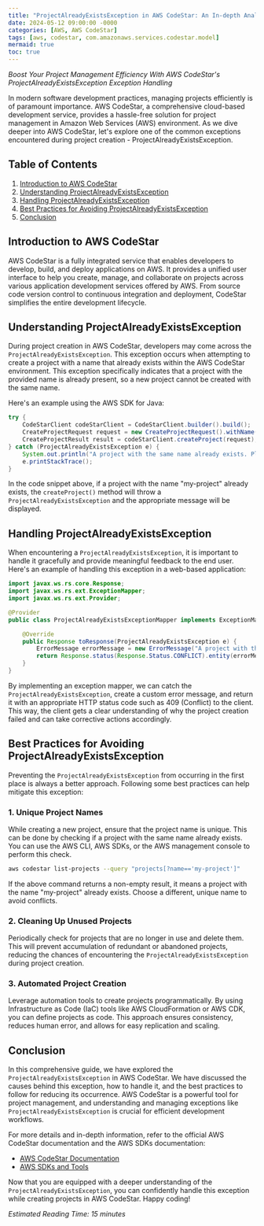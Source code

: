 ```yaml
---
title: "ProjectAlreadyExistsException in AWS CodeStar: An In-depth Analysis"
date: 2024-05-12 09:00:00 -0000
categories: [AWS, AWS CodeStar]
tags: [aws, codestar, com.amazonaws.services.codestar.model]
mermaid: true
toc: true
---
```



*Boost Your Project Management Efficiency With AWS CodeStar's ProjectAlreadyExistsException Exception Handling*

In modern software development practices, managing projects efficiently is of paramount importance. AWS CodeStar, a comprehensive cloud-based development service, provides a hassle-free solution for project management in Amazon Web Services (AWS) environment. As we dive deeper into AWS CodeStar, let's explore one of the common exceptions encountered during project creation - ProjectAlreadyExistsException.

## Table of Contents

1. [Introduction to AWS CodeStar](#introduction-to-aws-codestar)
2. [Understanding ProjectAlreadyExistsException](#understanding-projectalreadyexception)
3. [Handling ProjectAlreadyExistsException](#handling-projectalreadyexception)
4. [Best Practices for Avoiding ProjectAlreadyExistsException](#best-practices-for-avoiding-projectalreadyexception)
5. [Conclusion](#conclusion)

## Introduction to AWS CodeStar <a name="introduction-to-aws-codestar"></a>

AWS CodeStar is a fully integrated service that enables developers to develop, build, and deploy applications on AWS. It provides a unified user interface to help you create, manage, and collaborate on projects across various application development services offered by AWS. From source code version control to continuous integration and deployment, CodeStar simplifies the entire development lifecycle.

## Understanding ProjectAlreadyExistsException <a name="understanding-projectalreadyexception"></a>

During project creation in AWS CodeStar, developers may come across the `ProjectAlreadyExistsException`. This exception occurs when attempting to create a project with a name that already exists within the AWS CodeStar environment. This exception specifically indicates that a project with the provided name is already present, so a new project cannot be created with the same name.

Here's an example using the AWS SDK for Java:

```java
try {
    CodeStarClient codeStarClient = CodeStarClient.builder().build();
    CreateProjectRequest request = new CreateProjectRequest().withName("my-project");
    CreateProjectResult result = codeStarClient.createProject(request);
} catch (ProjectAlreadyExistsException e) {
    System.out.println("A project with the same name already exists. Please choose a different name.");
    e.printStackTrace();
}
```

In the code snippet above, if a project with the name "my-project" already exists, the `createProject()` method will throw a `ProjectAlreadyExistsException` and the appropriate message will be displayed.

## Handling ProjectAlreadyExistsException <a name="handling-projectalreadyexception"></a>

When encountering a `ProjectAlreadyExistsException`, it is important to handle it gracefully and provide meaningful feedback to the end user. Here's an example of handling this exception in a web-based application:

```java
import javax.ws.rs.core.Response;
import javax.ws.rs.ext.ExceptionMapper;
import javax.ws.rs.ext.Provider;

@Provider
public class ProjectAlreadyExistsExceptionMapper implements ExceptionMapper<ProjectAlreadyExistsException> {

    @Override
    public Response toResponse(ProjectAlreadyExistsException e) {
        ErrorMessage errorMessage = new ErrorMessage("A project with the same name already exists. Please choose a different name.");
        return Response.status(Response.Status.CONFLICT).entity(errorMessage).build();
    }
}
```

By implementing an exception mapper, we can catch the `ProjectAlreadyExistsException`, create a custom error message, and return it with an appropriate HTTP status code such as 409 (Conflict) to the client. This way, the client gets a clear understanding of why the project creation failed and can take corrective actions accordingly.

## Best Practices for Avoiding ProjectAlreadyExistsException <a name="best-practices-for-avoiding-projectalreadyexception"></a>

Preventing the `ProjectAlreadyExistsException` from occurring in the first place is always a better approach. Following some best practices can help mitigate this exception:

### 1. Unique Project Names

While creating a new project, ensure that the project name is unique. This can be done by checking if a project with the same name already exists. You can use the AWS CLI, AWS SDKs, or the AWS management console to perform this check.

```bash
aws codestar list-projects --query "projects[?name=='my-project']"
```

If the above command returns a non-empty result, it means a project with the name "my-project" already exists. Choose a different, unique name to avoid conflicts.

### 2. Cleaning Up Unused Projects

Periodically check for projects that are no longer in use and delete them. This will prevent accumulation of redundant or abandoned projects, reducing the chances of encountering the `ProjectAlreadyExistsException` during project creation.

### 3. Automated Project Creation

Leverage automation tools to create projects programmatically. By using Infrastructure as Code (IaC) tools like AWS CloudFormation or AWS CDK, you can define projects as code. This approach ensures consistency, reduces human error, and allows for easy replication and scaling.

## Conclusion <a name="conclusion"></a>

In this comprehensive guide, we have explored the `ProjectAlreadyExistsException` in AWS CodeStar. We have discussed the causes behind this exception, how to handle it, and the best practices to follow for reducing its occurrence. AWS CodeStar is a powerful tool for project management, and understanding and managing exceptions like `ProjectAlreadyExistsException` is crucial for efficient development workflows.

For more details and in-depth information, refer to the official AWS CodeStar documentation and the AWS SDKs documentation:

- [AWS CodeStar Documentation](https://docs.aws.amazon.com/codestar/latest/userguide/welcome.html)
- [AWS SDKs and Tools](https://aws.amazon.com/tools/)

Now that you are equipped with a deeper understanding of the `ProjectAlreadyExistsException`, you can confidently handle this exception while creating projects in AWS CodeStar. Happy coding!

*Estimated Reading Time: 15 minutes*